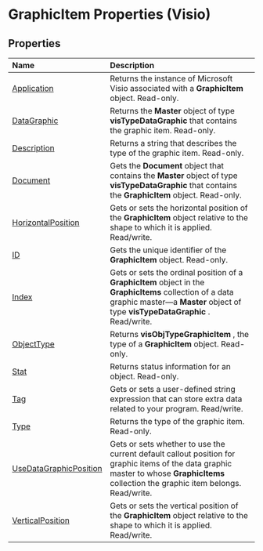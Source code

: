 
# GraphicItem Properties (Visio)

## Properties



|**Name**|**Description**|
|:-----|:-----|
|[Application](f0745351-8c18-cf2b-4bdc-90e85a1836fc.md)|Returns the instance of Microsoft Visio associated with a  **GraphicItem** object. Read-only.|
|[DataGraphic](af50de40-5f88-d32d-5fbe-c3295cc2925f.md)|Returns the  **Master** object of type **visTypeDataGraphic** that contains the graphic item. Read-only.|
|[Description](935c5a63-496f-73bb-1b08-7c1dd8f56972.md)|Returns a string that describes the type of the graphic item. Read-only.|
|[Document](1e441ed9-2a42-67ba-3860-1211abbc8d29.md)|Gets the  **Document** object that contains the **Master** object of type **visTypeDataGraphic** that contains the **GraphicItem** object. Read-only.|
|[HorizontalPosition](268c461f-0290-3e3b-98f4-fa15bc902fa6.md)|Gets or sets the horizontal position of the  **GraphicItem** object relative to the shape to which it is applied. Read/write.|
|[ID](1124979f-ad9c-8466-fab9-d780569e668b.md)|Gets the unique identifier of the  **GraphicItem** object. Read-only.|
|[Index](44dde969-4330-8ad0-5ed2-a80e4c755143.md)|Gets or sets the ordinal position of a  **GraphicItem** object in the **GraphicItems** collection of a data graphic master—a **Master** object of type **visTypeDataGraphic** . Read/write.|
|[ObjectType](9f389c43-e7eb-29e9-e464-e4b608ef013d.md)|Returns  **visObjTypeGraphicItem** , the type of a **GraphicItem** object. Read-only.|
|[Stat](1136700d-35f6-3d8a-4d65-bbf39ec943ab.md)|Returns status information for an object. Read-only.|
|[Tag](1f355106-eb71-0bab-cd6b-497bda447ccc.md)|Gets or sets a user-defined string expression that can store extra data related to your program. Read/write.|
|[Type](36af507e-270b-e2e6-97b9-c5e02ffe1b96.md)|Returns the type of the graphic item. Read-only.|
|[UseDataGraphicPosition](d463eefb-8103-3701-fd8a-604c65f74713.md)|Gets or sets whether to use the current default callout position for graphic items of the data graphic master to whose  **GraphicItems** collection the graphic item belongs. Read/write.|
|[VerticalPosition](a756df97-851d-c6cf-b68f-b84e07da8628.md)|Gets or sets the vertical position of the  **GraphicItem** object relative to the shape to which it is applied. Read/write.|
